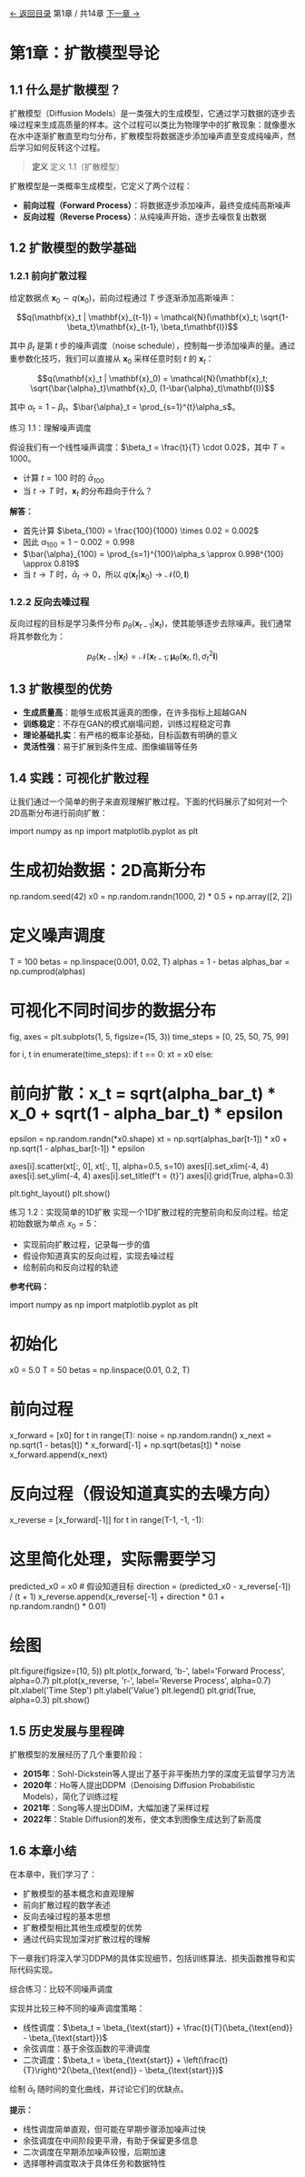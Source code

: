 [← 返回目录](index.md)
 第1章 / 共14章
 [下一章 →](chapter2.md)



# 第1章：扩散模型导论



## 1.1 什么是扩散模型？



扩散模型（Diffusion Models）是一类强大的生成模型，它通过学习数据的逐步去噪过程来生成高质量的样本。这个过程可以类比为物理学中的扩散现象：就像墨水在水中逐渐扩散直至均匀分布，扩散模型将数据逐步添加噪声直至变成纯噪声，然后学习如何反转这个过程。



> **定义**
> 定义 1.1（扩散模型）

 扩散模型是一类概率生成模型，它定义了两个过程：


 - **前向过程（Forward Process）**：将数据逐步添加噪声，最终变成纯高斯噪声
 - **反向过程（Reverse Process）**：从纯噪声开始，逐步去噪恢复出数据





## 1.2 扩散模型的数学基础



### 1.2.1 前向扩散过程



给定数据点 $\mathbf{x}_0 \sim q(\mathbf{x}_0)$，前向过程通过 $T$ 步逐渐添加高斯噪声：




 $$q(\mathbf{x}_t | \mathbf{x}_{t-1}) = \mathcal{N}(\mathbf{x}_t; \sqrt{1-\beta_t}\mathbf{x}_{t-1}, \beta_t\mathbf{I})$$




其中 $\beta_t$ 是第 $t$ 步的噪声调度（noise schedule），控制每一步添加噪声的量。通过重参数化技巧，我们可以直接从 $\mathbf{x}_0$ 采样任意时刻 $t$ 的 $\mathbf{x}_t$：




 $$q(\mathbf{x}_t | \mathbf{x}_0) = \mathcal{N}(\mathbf{x}_t; \sqrt{\bar{\alpha}_t}\mathbf{x}_0, (1-\bar{\alpha}_t)\mathbf{I})$$




其中 $\alpha_t = 1 - \beta_t$，$\bar{\alpha}_t = \prod_{s=1}^{t}\alpha_s$。




练习 1.1：理解噪声调度

假设我们有一个线性噪声调度：$\beta_t = \frac{t}{T} \cdot 0.02$，其中 $T=1000$。



 - 计算 $t=100$ 时的 $\bar{\alpha}_{100}$
 - 当 $t \to T$ 时，$\mathbf{x}_t$ 的分布趋向于什么？

**解答：**



 - 首先计算 $\beta_{100} = \frac{100}{1000} \times 0.02 = 0.002$
 - 因此 $\alpha_{100} = 1 - 0.002 = 0.998$
 - $\bar{\alpha}_{100} = \prod_{s=1}^{100}\alpha_s \approx 0.998^{100} \approx 0.819$
 - 当 $t \to T$ 时，$\bar{\alpha}_t \to 0$，所以 $q(\mathbf{x}_t | \mathbf{x}_0) \to \mathcal{N}(0, \mathbf{I})$





### 1.2.2 反向去噪过程



反向过程的目标是学习条件分布 $p_\theta(\mathbf{x}_{t-1} | \mathbf{x}_t)$，使其能够逐步去除噪声。我们通常将其参数化为：




 $$p_\theta(\mathbf{x}_{t-1} | \mathbf{x}_t) = \mathcal{N}(\mathbf{x}_{t-1}; \boldsymbol{\mu}_\theta(\mathbf{x}_t, t), \sigma_t^2\mathbf{I})$$




## 1.3 扩散模型的优势




 - **生成质量高**：能够生成极其逼真的图像，在许多指标上超越GAN
 - **训练稳定**：不存在GAN的模式崩塌问题，训练过程稳定可靠
 - **理论基础扎实**：有严格的概率论基础，目标函数有明确的意义
 - **灵活性强**：易于扩展到条件生成、图像编辑等任务




## 1.4 实践：可视化扩散过程



让我们通过一个简单的例子来直观理解扩散过程。下面的代码展示了如何对一个2D高斯分布进行前向扩散：




import numpy as np
import matplotlib.pyplot as plt

# 生成初始数据：2D高斯分布
np.random.seed(42)
x0 = np.random.randn(1000, 2) * 0.5 + np.array([2, 2])

# 定义噪声调度
T = 100
betas = np.linspace(0.001, 0.02, T)
alphas = 1 - betas
alphas_bar = np.cumprod(alphas)

# 可视化不同时间步的数据分布
fig, axes = plt.subplots(1, 5, figsize=(15, 3))
time_steps = [0, 25, 50, 75, 99]

for i, t in enumerate(time_steps):
 if t == 0:
 xt = x0
 else:
 # 前向扩散：x_t = sqrt(alpha_bar_t) * x_0 + sqrt(1 - alpha_bar_t) * epsilon
 epsilon = np.random.randn(*x0.shape)
 xt = np.sqrt(alphas_bar[t-1]) * x0 + np.sqrt(1 - alphas_bar[t-1]) * epsilon

 axes[i].scatter(xt[:, 0], xt[:, 1], alpha=0.5, s=10)
 axes[i].set_xlim(-4, 4)
 axes[i].set_ylim(-4, 4)
 axes[i].set_title(f't = {t}')
 axes[i].grid(True, alpha=0.3)

plt.tight_layout()
plt.show()




练习 1.2：实现简单的1D扩散
 实现一个1D扩散过程的完整前向和反向过程。给定初始数据为单点 $x_0 = 5$：



 - 实现前向扩散过程，记录每一步的值
 - 假设你知道真实的反向过程，实现去噪过程
 - 绘制前向和反向过程的轨迹

**参考代码：**



import numpy as np
import matplotlib.pyplot as plt

# 初始化
x0 = 5.0
T = 50
betas = np.linspace(0.01, 0.2, T)

# 前向过程
x_forward = [x0]
for t in range(T):
 noise = np.random.randn()
 x_next = np.sqrt(1 - betas[t]) * x_forward[-1] + np.sqrt(betas[t]) * noise
 x_forward.append(x_next)

# 反向过程（假设知道真实的去噪方向）
x_reverse = [x_forward[-1]]
for t in range(T-1, -1, -1):
 # 这里简化处理，实际需要学习
 predicted_x0 = x0 # 假设知道目标
 direction = (predicted_x0 - x_reverse[-1]) / (t + 1)
 x_reverse.append(x_reverse[-1] + direction * 0.1 + np.random.randn() * 0.01)

# 绘图
plt.figure(figsize=(10, 5))
plt.plot(x_forward, 'b-', label='Forward Process', alpha=0.7)
plt.plot(x_reverse, 'r-', label='Reverse Process', alpha=0.7)
plt.xlabel('Time Step')
plt.ylabel('Value')
plt.legend()
plt.grid(True, alpha=0.3)
plt.show()





## 1.5 历史发展与里程碑


 扩散模型的发展经历了几个重要阶段：




 - **2015年**：Sohl-Dickstein等人提出了基于非平衡热力学的深度无监督学习方法
 - **2020年**：Ho等人提出DDPM（Denoising Diffusion Probabilistic Models），简化了训练过程
 - **2021年**：Song等人提出DDIM，大幅加速了采样过程
 - **2022年**：Stable Diffusion的发布，使文本到图像生成达到了新高度




## 1.6 本章小结



在本章中，我们学习了：



 - 扩散模型的基本概念和直观理解
 - 前向扩散过程的数学表述
 - 反向去噪过程的基本思想
 - 扩散模型相比其他生成模型的优势
 - 通过代码实现加深对扩散过程的理解




下一章我们将深入学习DDPM的具体实现细节，包括训练算法、损失函数推导和实际代码实现。




综合练习：比较不同噪声调度

实现并比较三种不同的噪声调度策略：



 - 线性调度：$\beta_t = \beta_{\text{start}} + \frac{t}{T}(\beta_{\text{end}} - \beta_{\text{start}})$
 - 余弦调度：基于余弦函数的平滑调度
 - 二次调度：$\beta_t = \beta_{\text{start}} + \left(\frac{t}{T}\right)^2(\beta_{\text{end}} - \beta_{\text{start}})$



绘制 $\bar{\alpha}_t$ 随时间的变化曲线，并讨论它们的优缺点。

**提示：**



 - 线性调度简单直观，但可能在早期步骤添加噪声过快
 - 余弦调度在中间阶段更平滑，有助于保留更多信息
 - 二次调度在早期添加噪声较慢，后期加速
 - 选择哪种调度取决于具体任务和数据特性
